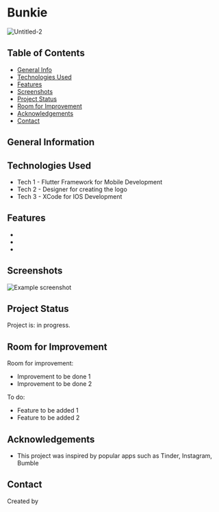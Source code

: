 # Bunkie
> 
> 
![Untitled-2](https://user-images.githubusercontent.com/72348727/140615318-88862b33-58c5-4881-88a2-a268afc8ae03.png)


## Table of Contents
* [General Info](#general-information)
* [Technologies Used](#technologies-used)
* [Features](#features)
* [Screenshots](#screenshots)
* [Project Status](#project-status)
* [Room for Improvement](#room-for-improvement)
* [Acknowledgements](#acknowledgements)
* [Contact](#contact)


## General Information



## Technologies Used
- Tech 1 - Flutter Framework for Mobile Development
- Tech 2 - Designer for creating the logo
- Tech 3 - XCode for IOS Development


## Features
- 
- 
- 


## Screenshots
![Example screenshot](./img/screenshot.png)
<!-- If you have screenshots you'd like to share, include them here. -->


## Project Status
Project is: in progress.


## Room for Improvement
Room for improvement:
- Improvement to be done 1
- Improvement to be done 2

To do:
- Feature to be added 1
- Feature to be added 2


## Acknowledgements
- This project was inspired by popular apps such as Tinder, Instagram, Bumble 


## Contact
Created by 
